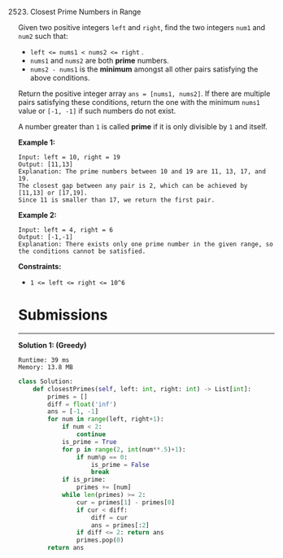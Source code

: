 2523. Closest Prime Numbers in Range

Given two positive integers `left` and `right`, find the two integers `num1` and `num2` such that:

* `left <= nums1 < nums2 <= right` .
* `nums1` and `nums2` are both **prime** numbers.
* `nums2 - nums1` is the **minimum** amongst all other pairs satisfying the above conditions.

Return the positive integer array `ans = [nums1, nums2]`. If there are multiple pairs satisfying these conditions, return the one with the minimum `nums1` value or `[-1, -1]` if such numbers do not exist.

A number greater than `1` is called **prime** if it is only divisible by `1` and itself.

 

**Example 1:**
```
Input: left = 10, right = 19
Output: [11,13]
Explanation: The prime numbers between 10 and 19 are 11, 13, 17, and 19.
The closest gap between any pair is 2, which can be achieved by [11,13] or [17,19].
Since 11 is smaller than 17, we return the first pair.
```

**Example 2:**
```
Input: left = 4, right = 6
Output: [-1,-1]
Explanation: There exists only one prime number in the given range, so the conditions cannot be satisfied.
```

**Constraints:**

* `1 <= left <= right <= 10^6`

# Submissions
---
**Solution 1: (Greedy)**
```
Runtime: 39 ms
Memory: 13.8 MB
```
```python
class Solution:
    def closestPrimes(self, left: int, right: int) -> List[int]:
        primes = []
        diff = float('inf')
        ans = [-1, -1]
        for num in range(left, right+1):
            if num < 2:
                continue
            is_prime = True
            for p in range(2, int(num**.5)+1):
                if num%p == 0:
                    is_prime = False
                    break
            if is_prime:
                primes += [num]
            while len(primes) >= 2:
                cur = primes[1] - primes[0]
                if cur < diff:
                    diff = cur
                    ans = primes[:2]
                if diff <= 2: return ans
                primes.pop(0)
        return ans
```
